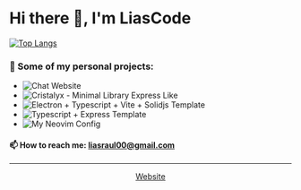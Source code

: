 # Hi there 👋, I'm LiasCode
[![Top Langs](https://github-readme-stats.vercel.app/api/top-langs/?username=anuraghazra&layout=compact&theme=dark)](https://github.com/anuraghazra/github-readme-stats)

### 🔭 Some of my personal projects:
- ![Chat Website](https://mochat.onrender.com)
- ![Cristalyx - Minimal Library Express Like](https://github.com/LiasCode/cristalyx)
- ![Electron + Typescript + Vite + Solidjs Template](https://github.com/LiasCode/electron-vite-ts-solidjs)
- ![Typescript + Express Template](https://github.com/LiasCode/node-typescript-template)
- ![My Neovim Config](https://github.com/LiasCode/my-neovim-config)

#### 📫 How to reach me: liasraul00@gmail.com
<!--
Here are some ideas to get you started:
- 🌱 I’m currently learning ...
- 👯 I’m looking to collaborate on ...
- 🤔 I’m looking for help with ...
- 💬 Ask me about ...
- 📫 How to reach me: ...
- 😄 Pronouns: ...
- ⚡ Fun fact: ...
-->

<hr />

<p align="center">
    <a href="https://lias-code.pages.dev">Website</a>
</p>
